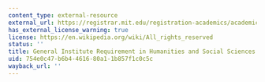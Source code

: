 ```yaml
---
content_type: external-resource
external_url: https://registrar.mit.edu/registration-academics/academic-requirements/hass-requirement
has_external_license_warning: true
license: https://en.wikipedia.org/wiki/All_rights_reserved
status: ''
title: General Institute Requirement in Humanities and Social Sciences (GIR HASS)
uid: 754e0c47-b6b4-4616-80a1-1b857f1c0c5c
wayback_url: ''
---
```

